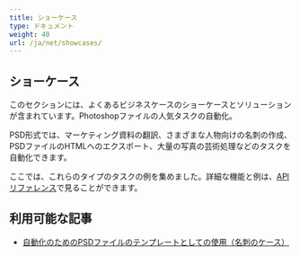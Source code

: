 ```yaml
---
title: ショーケース
type: ドキュメント
weight: 40
url: /ja/net/showcases/
---
```


## **ショーケース**
このセクションには、よくあるビジネスケースのショーケースとソリューションが含まれています。Photoshopファイルの人気タスクの自動化。

PSD形式では、マーケティング資料の翻訳、さまざまな人物向けの名刺の作成、PSDファイルのHTMLへのエクスポート、大量の写真の芸術処理などのタスクを自動化できます。

ここでは、これらのタイプのタスクの例を集めました。詳細な機能と例は、[APIリファレンス](https://reference.aspose.com/psd/net)で見ることができます。
## **利用可能な記事**
- [自動化のためのPSDファイルのテンプレートとしての使用（名刺のケース）](/psd/ja/net/using-psd-files-as-templates-for-automation-business-cards-case/)

